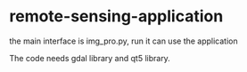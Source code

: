 # remote-sensing-application

the main interface is img_pro.py, run it can use the application

The code needs gdal library and qt5 library.
